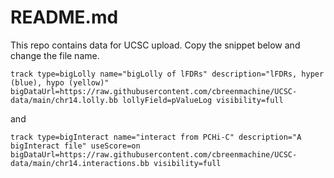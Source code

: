 # README.md

This repo contains data for UCSC upload.  Copy the snippet below and change the file name.

`track type=bigLolly name="bigLolly of lFDRs" description="lFDRs, hyper (blue), hypo (yellow)" bigDataUrl=https://raw.githubusercontent.com/cbreenmachine/UCSC-data/main/chr14.lolly.bb lollyField=pValueLog visibility=full`

and 

`track type=bigInteract name="interact from PCHi-C" description="A bigInteract file" useScore=on bigDataUrl=https://raw.githubusercontent.com/cbreenmachine/UCSC-data/main/chr14.interactions.bb visibility=full`  

